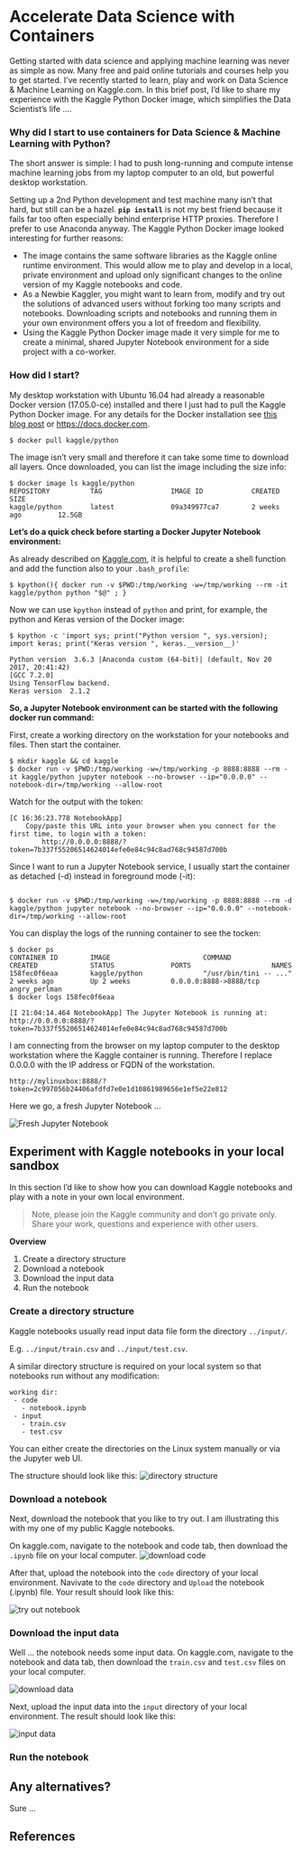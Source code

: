 # Accelerate Data Science with Containers 

Getting started with data science and applying machine learning was never as simple as now. Many free and paid online tutorials and courses help you to get started. I’ve recently started to learn, play and work on Data Science & Machine Learning on Kaggle.com. In this brief post, I’d like to share my experience with the Kaggle Python Docker image, which simplifies the Data Scientist’s life ….

### Why did I start to use containers for Data Science & Machine Learning with Python?

The short answer is simple: I had to push long-running and compute intense machine learning jobs from my laptop computer to an old, but powerful desktop workstation. 

Setting up a 2nd Python development and test machine many isn’t that hard, but still can be a hazel. **`pip install`** is not my best friend because it fails far too often especially behind enterprise HTTP proxies. Therefore I prefer to use Anaconda anyway. The Kaggle Python Docker image looked interesting for further reasons:

* The image contains the same software libraries as the Kaggle online runtime environment. This would allow me to play and develop in a local, private environment and upload only significant changes to the online version of my Kaggle notebooks and code.
* As a Newbie Kaggler, you might want to learn from, modify and try out the solutions of advanced users without forking too many scripts and notebooks. Downloading scripts and notebooks and running them in your own environment offers you a lot of freedom and flexibility.
* Using the Kaggle Python Docker image made it very simple for me to create a minimal, shared Jupyter Notebook environment for a side project with a co-worker.

### How did I start?
My desktop workstation with Ubuntu 16.04 had already a reasonable Docker version (17.05.0-ce) installed and there I just had to pull the Kaggle Python Docker image. For any details for the Docker installation see [this blog post](http://blog.kaggle.com/2016/02/05/how-to-get-started-with-data-science-in-containers/) or https://docs.docker.com.

```
$ docker pull kaggle/python  
```

The image isn’t very small and therefore it can take some time to download all layers. Once downloaded, you can list the image including the size info: 
```
$ docker image ls kaggle/python
REPOSITORY          TAG                 IMAGE ID            CREATED             SIZE
kaggle/python       latest              09a349977ca7        2 weeks ago         12.5GB
```

**Let’s do a quick check before starting a Docker Jupyter Notebook environment:**

As already described on [Kaggle.com](http://blog.kaggle.com/2016/02/05/how-to-get-started-with-data-science-in-containers/), it is helpful to create a shell function and add the function also to your `.bash_profile`:

`$ kpython(){ docker run -v $PWD:/tmp/working -w=/tmp/working --rm -it kaggle/python python "$@" ; }`
 
Now we can use `kpython` instead of `python` and print, for example, the python and Keras version of the Docker image:
```
$ kpython -c 'import sys; print("Python version ", sys.version); import keras; print("Keras version ", keras.__version__)'

Python version  3.6.3 |Anaconda custom (64-bit)| (default, Nov 20 2017, 20:41:42)
[GCC 7.2.0]
Using TensorFlow backend.
Keras version  2.1.2
```

**So, a Jupyter Notebook environment can be started with the following docker run command:**

First, create a working directory on the workstation for your notebooks and files. Then start the container.
```
$ mkdir kaggle && cd kaggle
$ docker run -v $PWD:/tmp/working -w=/tmp/working -p 8888:8888 --rm -it kaggle/python jupyter notebook --no-browser --ip="0.0.0.0" --notebook-dir=/tmp/working --allow-root
```
Watch for the output with the token:
```
[C 16:36:23.778 NotebookApp]
    Copy/paste this URL into your browser when you connect for the first time, to login with a token:
        http://0.0.0.0:8888/?token=7b337f55206514624014efe0e84c94c8ad768c94587d700b
```

Since I want to run a Jupyter Notebook service, I usually start the container as detached (-d) instead in foreground mode (-it):
```

$ docker run -v $PWD:/tmp/working -w=/tmp/working -p 8888:8888 --rm -d kaggle/python jupyter notebook --no-browser --ip="0.0.0.0" --notebook-dir=/tmp/working --allow-root
```

You can display the logs of the running container to see the tocken:
```
$ docker ps
CONTAINER ID        IMAGE                       COMMAND                  CREATED             STATUS              PORTS                    NAMES
158fec0f6eaa        kaggle/python               "/usr/bin/tini -- ..."   2 weeks ago         Up 2 weeks          0.0.0.0:8888->8888/tcp   angry_perlman
$ docker logs 158fec0f6eaa

[I 21:04:14.464 NotebookApp] The Jupyter Notebook is running at: http://0.0.0.0:8888/?token=7b337f55206514624014efe0e84c94c8ad768c94587d700b
```
I am connecting from the browser on my laptop computer to the desktop workstation where the Kaggle container is running. Therefore I replace 0.0.0.0 with the IP address or FQDN of the workstation.
```
http://mylinuxbox:8888/?token=2c997056b24406afdfd7e0e1d10861989656e1ef5e22e812
```

Here we go, a fresh Jupyter Notebook ...

![Fresh Jupyter Notebook](/images/empty-notebook.jpg)

## Experiment with Kaggle notebooks in your local sandbox

In this section I’d like to show how you can download Kaggle notebooks and play with a note in your own local environment. 

> Note, please join the Kaggle community and don’t go private only. 
> Share your work, questions and experience with other users.

**Overview**
1. Create a directory structure
1. Download a notebook
1. Download the input data
1. Run the notebook


### Create a directory structure

Kaggle notebooks usually read input data file form the directory `../input/`. 

E.g. `../input/train.csv` and `../input/test.csv`.

A similar directory structure is required on your local system so that notebooks run without any modification:

```
working dir:
 - code
   - notebook.ipynb
 - input
   - train.csv
   - test.csv
```

You can either create the directories on the Linux system manually or via the Jupyter web UI. 

The structure should look like this:
![directory structure](/images/dirs-notebook.jpg)


### Download a notebook
Next, download the notebook that you like to try out. I am illustrating this with my one of my public Kaggle notebooks.

On kaggle.com, navigate to the notebook and code tab, then download the `.ipynb` file on your local computer.
![download code](/images/download-code-notebook.jpg)

After that, upload the notebook into the `code` directory of your local environment. Navivate to the `code` directory and `Upload` the notebook (.ipynb) file. Your result should look like this:

![try out notebook](/images/try-out-notebook.jpg)


### Download the input data

Well ... the notebook needs some input data. On kaggle.com, navigate to the notebook and data tab, then download the `train.csv` and `test.csv` files on your local computer.

![download data](/images/download-data-notebook.jpg)

Next, upload the input data into the `input` directory of your local environment. The result should look like this:

![input data](/images/input-data.jpg)



### Run the notebook

## Any alternatives? 

Sure …


## References

